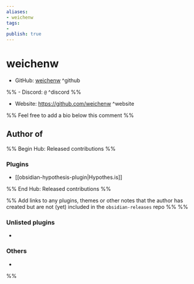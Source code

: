 ```yaml
---
aliases:
- weichenw
tags: 
- 
publish: true
---
```


# weichenw

- GitHub: [weichenw](https://github.com/weichenw/) ^github

%% - Discord: `@` ^discord %%

- Website: <https://github.com/weichenw> ^website

<!-- - [[Publish sites|Publish site]]: ^publish -->

%% Feel free to add a bio below this comment %%


## Author of

%% Begin Hub: Released contributions %%
### Plugins
- [[obsidian-hypothesis-plugin|Hypothes.is]]

%% End Hub: Released contributions %%

%% Add links to any plugins, themes or other notes that the author has created but are not (yet) included in the `obsidian-releases` repo %%
%%
### Unlisted plugins

- 

### Others

- 
%%

<!--
## Sponsor this author

- [[GitHub sponsors]]: [Sponsor @weichenw on GitHub Sponsors](https://github.com/sponsors/weichenw) ^github-sponsor
- [[Buy me a coffee]]: ^buy-me-a-coffee
- [[PayPal]]: ^paypal
- [[Patreon]]: ^patreon

-->

<!--
## Follow this author

- [[YouTube Channels|On YouTube]]: ^youtube
- Twitter: ^twitter
- ...
-->